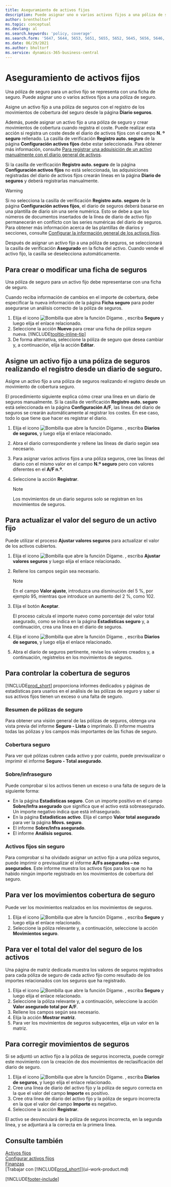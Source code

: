 ```yaml
---
title: Aseguramiento de activos fijos
description: Puede asignar uno o varios activos fijos a una póliza de seguros con el registro de los movimientos de cobertura del seguro desde la página **Diario seguros**.
author: brentholtorf
ms.topic: conceptual
ms.devlang: al
ms.search.keywords: 'policy, coverage'
ms.search.form: '5647, 5644, 5653, 5651, 5655, 5652, 5645, 5656, 5646, 5648, 9275'
ms.date: 06/29/2021
ms.author: bholtorf
ms.service: dynamics-365-business-central
---
```

# Aseguramiento de activos fijos
Una póliza de seguro para un activo fijo se representa con una ficha de seguro. Puede asignar uno o varios activos fijos a una póliza de seguro.

Asigne un activo fijo a una póliza de seguros con el registro de los movimientos de cobertura del seguro desde la página **Diario seguros**.

Además, puede asignar un activo fijo a una póliza de seguro y crear movimientos de cobertura cuando registra el coste. Puede realizar esta acción si registra un coste desde el diario de activos fijos con el campo **N. º seguro** rellenado. La casilla de verificación **Registro auto. seguro** de la página **Configuración activos fijos** debe estar seleccionada. Para obtener más información, consulte [Para registrar una adquisición de un activo manualmente con el diario general de activos](fa-how-acquire.md#to-post-a-fixed-asset-acquisition-manually-with-the-fixed-asset-gl-journal).

Si la casilla de verificación **Registro auto. seguro** de la página **Configuración activos fijos** no está seleccionada, las adquisiciones registradas del diario de activos fijos crearán líneas en la página **Diario de seguros** y deberá registrarlas manualmente.

> [!WARNING]  
>   Si no selecciona la casilla de verificación **Registro auto. seguro** de la página **Configuración activos fijos**, el diario de seguros deberá basarse en una plantilla de diario sin una serie numérica. Esto se debe a que los números de documentos insertados de la línea de diario de activo fijo permanecerán en conflicto con las series numéricas del diario de seguros. Para obtener más información acerca de las plantillas de diarios y secciones, consulte [Configurar la información general de los activos fijos](fa-how-setup-general.md).

Después de asignar un activo fijo a una póliza de seguros, se seleccionará la casilla de verificación **Asegurado** en la ficha del activo. Cuando vende el activo fijo, la casilla se deselecciona automáticamente.

## Para crear o modificar una ficha de seguros
Una póliza de seguro para un activo fijo debe representarse con una ficha de seguro.

Cuando reciba información de cambios en el importe de cobertura, debe especificar la nueva información de la página **Ficha seguro** para poder asegurarse un análisis correcto de la póliza de seguros.  

1. Elija el icono ![Bombilla que abre la función Dígame.](media/ui-search/search_small.png "Dígame qué desea hacer") , escriba **Seguro** y luego elija el enlace relacionado.
2. Seleccione la acción **Nuevo** para crear una ficha de póliza seguro nueva. [!INCLUDE[tooltip-inline-tip](includes/tooltip-inline-tip_md.md)]
3. De forma alternativa, seleccione la póliza de seguro que desea cambiar y, a continuación, elija la acción **Editar**.

## Asigne un activo fijo a una póliza de seguros realizando el registro desde un diario de seguro.
Asigne un activo fijo a una póliza de seguros realizando el registro desde un movimiento de cobertura seguro.  

El procedimiento siguiente explica cómo crear una línea en un diario de seguros manualmente. Si la casilla de verificación **Registro auto. seguro** está seleccionada en la página **Configuración A/F**, las líneas del diario de seguros se crearán automáticamente al registrar los costes. En ese caso, todo lo que tiene que hacer es registrar el diario.  

1. Elija el icono ![Bombilla que abre la función Dígame.](media/ui-search/search_small.png "Dígame qué desea hacer") , escriba **Diarios de seguros**, y luego elija el enlace relacionado.  
2. Abra el diario correspondiente y rellene las líneas de diario según sea necesario.  
3. Para asignar varios activos fijos a una póliza seguros, cree las líneas del diario con el mismo valor en el campo **N.º seguro** pero con valores diferentes en el **A/F n.º**.  
4. Seleccione la acción **Registrar**.  

    > [!NOTE]  
    >   Los movimientos de un diario seguros solo se registran en los movimientos de seguros.  

## Para actualizar el valor del seguro de un activo fijo
Puede utilizar el proceso **Ajustar valores seguros** para actualizar el valor de los activos cubiertos.  

1. Elija el icono ![Bombilla que abre la función Dígame.](media/ui-search/search_small.png "Dígame qué desea hacer") , escriba **Ajustar valores seguros** y luego elija el enlace relacionado.
2. Rellene los campos según sea necesario.

    > [!NOTE]  
    >   En el campo **Valor ajuste**, introduzca una disminución del 5 %, por ejemplo 95, mientras que introduce un aumento del 2 %, como 102.  
3. Elija el botón **Aceptar**.  

   El proceso calcula el importe nuevo como porcentaje del valor total asegurado, como se indica en la página **Estadísticas seguro** y, a continuación, crea una línea en el diario de seguros.  
4. Elija el icono ![Bombilla que abre la función Dígame.](media/ui-search/search_small.png "Dígame qué desea hacer") , escriba **Diarios de seguros**, y luego elija el enlace relacionado.  
5. Abra el diario de seguros pertinente, revise los valores creados y, a continuación, regístrelos en los movimientos de seguros.  

## Para controlar la cobertura de seguros
[!INCLUDE[prod_short](includes/prod_short.md)] proporciona informes dedicados y páginas de estadísticas para usarlos en el análisis de las pólizas de seguro y saber si sus activos fijos tienen un exceso o una falta de seguro.  

### Resumen de pólizas de seguro
Para obtener una visión general de las pólizas de seguros, obtenga una vista previa del informe **Seguro - Lista** o imprímalo. El informe muestra todas las pólizas y los campos más importantes de las fichas de seguro.  

### Cobertura seguro
Para ver qué pólizas cubren cada activo y por cuánto, puede previsualizar o imprimir el informe **Seguro - Total asegurado**.  

### Sobre/infraseguro
Puede comprobar si los activos tienen un exceso o una falta de seguro de la siguiente forma:  

* En la página **Estadísticas seguro**. Con un importe positivo en el campo **Sobre/Infra asegurado** que significa que el activo está sobreasegurado. Un importe negativo indica que está infrasegurado.  
* En la página **Estadísticas activo**. Elija el campo **Valor total asegurado** para ver la página **Movs. seguro**.  
* El informe **Sobre/Infra asegurado**.  
* El informe **Análisis seguros**.  

### Activos fijos sin seguro
Para comprobar si ha olvidado asignar un activo fijo a una póliza seguros, puede imprimir o previsualizar el informe **A/Fs asegurados – no asegurados**. Este informe muestra los activos fijos para los que no ha habido ningún importe registrado en los movimientos de cobertura del seguro.  

## Para ver los movimientos cobertura de seguro
Puede ver los movimientos realizados en los movimientos de seguros.  

1. Elija el icono ![Bombilla que abre la función Dígame.](media/ui-search/search_small.png "Dígame qué desea hacer") , escriba **Seguro** y luego elija el enlace relacionado.  
2. Seleccione la póliza relevante y, a continuación, seleccione la acción **Movimientos seguro**.  

## Para ver el total del valor del seguro de los activos
Una página de matriz dedicada muestra los valores de seguros registrados para cada póliza de seguro de cada activo fijo como resultado de los importes relacionados con los seguros que ha registrado.  

1. Elija el icono ![Bombilla que abre la función Dígame.](media/ui-search/search_small.png "Dígame qué desea hacer") , escriba **Seguro** y luego elija el enlace relacionado.  
2. Seleccione la póliza relevante y, a continuación, seleccione la acción **Valor asegurado total por A/F**.  
3. Rellene los campos según sea necesario.  
4. Elija la acción **Mostrar matriz**.  
5. Para ver los movimientos de seguros subyacentes, elija un valor en la matriz.  

## Para corregir movimientos de seguros
Si se adjuntó un activo fijo a la póliza de seguros incorrecta, puede corregir este movimiento con la creación de dos movimientos de reclasificación del diario de seguro.  

1. Elija el icono ![Bombilla que abre la función Dígame.](media/ui-search/search_small.png "Dígame qué desea hacer") , escriba **Diarios de seguros**, y luego elija el enlace relacionado.  
2. Cree una línea de diario del activo fijo y la póliza de seguro correcta en la que el valor del campo **Importe** es positivo.  
3. Cree otra línea de diario del activo fijo y la póliza de seguro incorrecta en la que el valor del campo **Importe** es negativo.  
4. Seleccione la acción **Registrar**.  

El activo se desvinculará de la póliza de seguros incorrecta, en la segunda línea, y se adjuntará a la correcta en la primera línea.  

## Consulte también
[Activos fijos](fa-manage.md)  
[Configurar activos fijos](fa-setup.md)  
[Finanzas](finance.md)  
[Trabajar con [!INCLUDE[prod_short](includes/prod_short.md)]](ui-work-product.md)  


[!INCLUDE[footer-include](includes/footer-banner.md)]